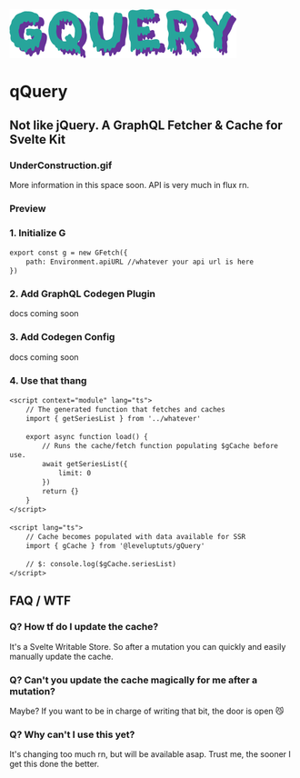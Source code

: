 ![gQuery](./gQuery.png)

# qQuery

## Not like jQuery. A GraphQL Fetcher & Cache for Svelte Kit

### UnderConstruction.gif

More information in this space soon. API is very much in flux rn.

### Preview

### 1. Initialize G

```
export const g = new GFetch({
	path: Environment.apiURL //whatever your api url is here
})
```

### 2. Add GraphQL Codegen Plugin

docs coming soon

### 3. Add Codegen Config

docs coming soon

### 4. Use that thang

```
<script context="module" lang="ts">
	// The generated function that fetches and caches
	import { getSeriesList } from '../whatever'

	export async function load() {
		// Runs the cache/fetch function populating $gCache before use.
		await getSeriesList({
			limit: 0
		})
		return {}
	}
</script>

<script lang="ts">
	// Cache becomes populated with data available for SSR
	import { gCache } from '@leveluptuts/gQuery'

	// $: console.log($gCache.seriesList)
</script>

```

## FAQ / WTF

### Q? How tf do I update the cache?

It's a Svelte Writable Store. So after a mutation you can quickly and easily manually update the cache.

### Q? Can't you update the cache magically for me after a mutation?

Maybe? If you want to be in charge of writing that bit, the door is open 😼

### Q? Why can't I use this yet?

It's changing too much rn, but will be available asap. Trust me, the sooner I get this done the better.
